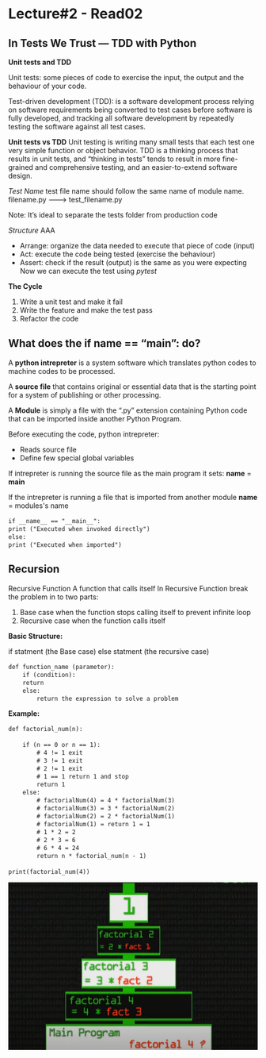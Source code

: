 # Lecture#2 - Read02

## In Tests We Trust — TDD with Python

**Unit tests and TDD**

Unit tests: some pieces of code to exercise the input, the output and the behaviour of your code.

Test-driven development (TDD): is a software development process relying on software requirements being converted to test cases before software is fully developed, and tracking all software development by repeatedly testing the software against all test cases.

**Unit tests vs TDD**
Unit testing is writing many small tests that each test one very simple function or object behavior. 
TDD is a thinking process that results in unit tests, and “thinking in tests” tends to result in more fine-grained and comprehensive testing, and an easier-to-extend software design.

*Test Name* test file name should follow the same name of module name.
    filename.py ---> test_filename.py

Note: It’s ideal to separate the tests folder from production code

*Structure* AAA
- Arrange: organize the data needed to execute that piece of code (input)
- Act: execute the code being tested (exercise the behaviour)
- Assert: check if the result (output) is the same as you were expecting
 Now we can execute the test using *pytest*

**The Cycle**
1. Write a unit test and make it fail
2. Write the feature and make the test pass
3. Refactor the code

## What does the if __name__ == “__main__”: do?

A **python intrepreter** is a system software which translates python codes to machine codes to be processed.

A **source file** that contains original or essential data that is the starting point for a system of publishing or other processing.

A **Module** is simply a file with the “.py” extension containing Python code that can be imported inside another Python Program.

Before executing the code, python intrepreter:
- Reads source file
- Define few special global variables

If intrepreter is running the source file as the main program it sets:
    __name__ = __main__

If the intrepreter is running a file that is imported from another module
    __name__ = modules's name

    if __name__ == "__main__":
    print ("Executed when invoked directly")
    else:
    print ("Executed when imported")


## Recursion

Recursive Function
A function that calls itself 
In Recursive Function break the problem in to two parts:
1. Base case when the function stops calling itself to prevent infinite loop
2. Recursive case when the function calls itself 

**Basic Structure:**

if statment (the Base case)
else statment (the recursive case)

    def function_name (parameter):
        if (condition):
        return
        else:
            return the expression to solve a problem 


**Example:**

    def factorial_num(n):

        if (n == 0 or n == 1):
            # 4 != 1 exit
            # 3 != 1 exit
            # 2 != 1 exit
            # 1 == 1 return 1 and stop
            return 1
        else:
            # factorialNum(4) = 4 * factorialNum(3) 
            # factorialNum(3) = 3 * factorialNum(2) 
            # factorialNum(2) = 2 * factorialNum(1) 
            # factorialNum(1) = return 1 = 1
            # 1 * 2 = 2
            # 2 * 3 = 6
            # 6 * 4 = 24
            return n * factorial_num(n - 1)

    print(factorial_num(4))

![recursion](./images/recursion.PNG)